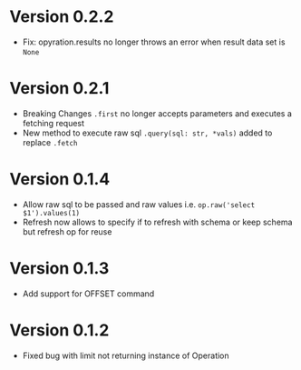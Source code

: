 # Version 0.2.2
- Fix: opyration.results no longer throws an error when result data set is `None`

# Version 0.2.1
- Breaking Changes `.first` no longer accepts parameters and executes a fetching request
- New method to execute raw sql `.query(sql: str, *vals)` added to replace `.fetch`

# Version 0.1.4
- Allow raw sql to be passed and raw values i.e. `op.raw('select $1').values(1)`
- Refresh now allows to specify if to refresh with schema or keep schema but refresh op for reuse

# Version 0.1.3
- Add support for OFFSET command

# Version 0.1.2
- Fixed bug with limit not returning instance of Operation

